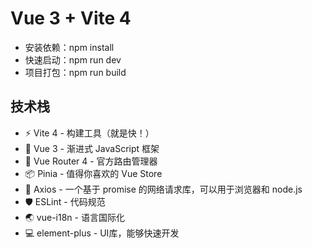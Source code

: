 # Vue 3 + Vite 4

+ 安装依赖：npm install
+ 快速启动：npm run dev
+ 项目打包：npm run build

## 技术栈

+ ⚡️ Vite 4 - 构建工具（就是快！）
+ 🖖 Vue 3 - 渐进式 JavaScript 框架
+ 🚦 Vue Router 4 - 官方路由管理器
+ 📦 Pinia - 值得你喜欢的 Vue Store
+ 🔗 Axios - 一个基于 promise 的网络请求库，可以用于浏览器和 node.js
+ 🛡️ ESLint - 代码规范
+ 🌏 vue-i18n - 语言国际化
+ 💻 element-plus - UI库，能够快速开发